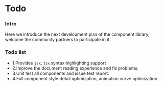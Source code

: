 # Todo

### Intro

Here we introduce the next development plan of the component library, welcome the community partners to participate in it.

### Todo list
- 1.Provides `jsx`, `tsx` syntax highlighting support
- 2.Improve the document reading experience and fix problems.
- 3.Unit test all components and issue test report.
- 4.Full component style detail optimization, animation curve optimization.